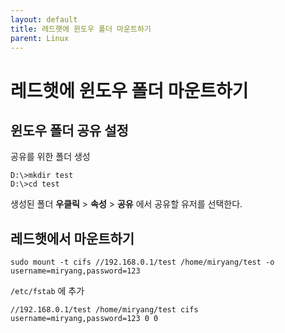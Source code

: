 ```yaml
---
layout: default
title: 레드햇에 윈도우 폴더 마운트하기
parent: Linux
---
```



# 레드햇에 윈도우 폴더 마운트하기

## 윈도우 폴더 공유 설정

공유를 위한 폴더 생성

```
D:\>mkdir test
D:\>cd test
```

생성된 폴더 **우클릭** > **속성** > **공유** 에서 공유할 유저를 선택한다.

## 레드햇에서 마운트하기

```
sudo mount -t cifs //192.168.0.1/test /home/miryang/test -o username=miryang,password=123
```

`/etc/fstab` 에 추가

```
//192.168.0.1/test /home/miryang/test cifs username=miryang,password=123 0 0
```